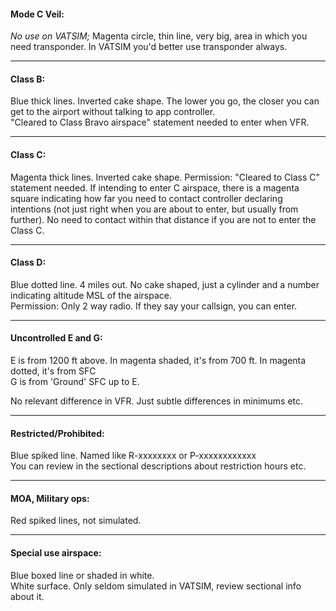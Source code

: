 #### Mode C Veil:  
_No use on VATSIM;_ Magenta circle, thin line, very big, area in which you need transponder. In VATSIM you'd better use transponder always.  

---
#### Class B:  
Blue thick lines. Inverted cake shape. The lower you go, the closer you can get to the airport without talking to app controller.  
"Cleared to Class Bravo airspace" statement needed to enter when VFR.  

---
#### Class C:  
Magenta thick lines. Inverted cake shape. 
Permission: "Cleared to Class C" statement needed. If intending to enter C airspace, there is a magenta square indicating how far you need to contact controller declaring intentions (not just right when you are about to enter, but usually from further). No need to contact within that distance if you are not to enter the Class C.  

---
#### Class D:  
Blue dotted line. 4 miles out. No cake shaped, just a cylinder and a number indicating altitude MSL of the airspace.  
Permission: Only 2 way radio. If they say your callsign, you can enter.

---
#### Uncontrolled E and G:  
E is from 1200 ft above.  In magenta shaded, it's from 700 ft. In magenta dotted, it's from SFC  
G is from 'Ground' SFC up to E.  

No relevant difference in VFR. Just subtle differences in minimums etc.  

---
#### Restricted/Prohibited:  
Blue spiked line.  Named like R-xxxxxxxx or P-xxxxxxxxxxxx  
You can review in the sectional descriptions about restriction hours etc.

---
#### MOA, Military ops:  
Red spiked lines, not simulated.

---
#### Special use airspace:  
Blue boxed line or shaded in white.  
White surface. Only seldom simulated in VATSIM, review sectional info about it.




####

